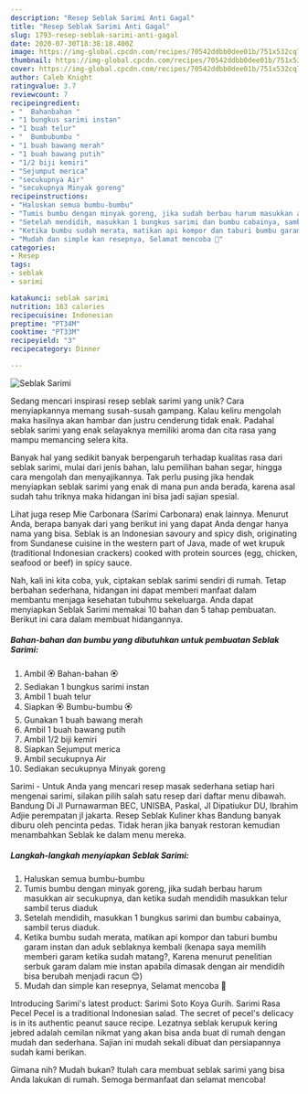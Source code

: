 ```yaml
---
description: "Resep Seblak Sarimi Anti Gagal"
title: "Resep Seblak Sarimi Anti Gagal"
slug: 1793-resep-seblak-sarimi-anti-gagal
date: 2020-07-30T18:38:18.400Z
image: https://img-global.cpcdn.com/recipes/70542ddbb0dee01b/751x532cq70/seblak-sarimi-foto-resep-utama.jpg
thumbnail: https://img-global.cpcdn.com/recipes/70542ddbb0dee01b/751x532cq70/seblak-sarimi-foto-resep-utama.jpg
cover: https://img-global.cpcdn.com/recipes/70542ddbb0dee01b/751x532cq70/seblak-sarimi-foto-resep-utama.jpg
author: Caleb Knight
ratingvalue: 3.7
reviewcount: 7
recipeingredient:
- "  Bahanbahan "
- "1 bungkus sarimi instan"
- "1 buah telur"
- "  Bumbubumbu "
- "1 buah bawang merah"
- "1 buah bawang putih"
- "1/2 biji kemiri"
- "Sejumput merica"
- "secukupnya Air"
- "secukupnya Minyak goreng"
recipeinstructions:
- "Haluskan semua bumbu-bumbu"
- "Tumis bumbu dengan minyak goreng, jika sudah berbau harum masukkan air secukupnya, dan ketika sudah mendidih masukkan telur sambil terus diaduk"
- "Setelah mendidih, masukkan 1 bungkus sarimi dan bumbu cabainya, sambil terus diaduk."
- "Ketika bumbu sudah merata, matikan api kompor dan taburi bumbu garam instan dan aduk seblaknya kembali (kenapa saya memilih memberi garam ketika sudah matang?, Karena menurut penelitian serbuk garam dalam mie instan apabila dimasak dengan air mendidih bisa berubah menjadi racun 😊)"
- "Mudah dan simple kan resepnya, Selamat mencoba 🙂"
categories:
- Resep
tags:
- seblak
- sarimi

katakunci: seblak sarimi 
nutrition: 163 calories
recipecuisine: Indonesian
preptime: "PT34M"
cooktime: "PT33M"
recipeyield: "3"
recipecategory: Dinner

---
```



![Seblak Sarimi](https://img-global.cpcdn.com/recipes/70542ddbb0dee01b/751x532cq70/seblak-sarimi-foto-resep-utama.jpg)

Sedang mencari inspirasi resep seblak sarimi yang unik? Cara menyiapkannya memang susah-susah gampang. Kalau keliru mengolah maka hasilnya akan hambar dan justru cenderung tidak enak. Padahal seblak sarimi yang enak selayaknya memiliki aroma dan cita rasa yang mampu memancing selera kita.

Banyak hal yang sedikit banyak berpengaruh terhadap kualitas rasa dari seblak sarimi, mulai dari jenis bahan, lalu pemilihan bahan segar, hingga cara mengolah dan menyajikannya. Tak perlu pusing jika hendak menyiapkan seblak sarimi yang enak di mana pun anda berada, karena asal sudah tahu triknya maka hidangan ini bisa jadi sajian spesial.

Lihat juga resep Mie Carbonara (Sarimi Carbonara) enak lainnya. Menurut Anda, berapa banyak dari yang berikut ini yang dapat Anda dengar hanya nama yang bisa. Seblak is an Indonesian savoury and spicy dish, originating from Sundanese cuisine in the western part of Java, made of wet krupuk (traditional Indonesian crackers) cooked with protein sources (egg, chicken, seafood or beef) in spicy sauce.


Nah, kali ini kita coba, yuk, ciptakan seblak sarimi sendiri di rumah. Tetap berbahan sederhana, hidangan ini dapat memberi manfaat dalam membantu menjaga kesehatan tubuhmu sekeluarga. Anda dapat menyiapkan Seblak Sarimi memakai 10 bahan dan 5 tahap pembuatan. Berikut ini cara dalam membuat hidangannya.

<!--inarticleads1-->

##### Bahan-bahan dan bumbu yang dibutuhkan untuk pembuatan Seblak Sarimi:

1. Ambil  🏵 Bahan-bahan 🏵
1. Sediakan 1 bungkus sarimi instan
1. Ambil 1 buah telur
1. Siapkan  🏵 Bumbu-bumbu 🏵
1. Gunakan 1 buah bawang merah
1. Ambil 1 buah bawang putih
1. Ambil 1/2 biji kemiri
1. Siapkan Sejumput merica
1. Ambil secukupnya Air
1. Sediakan secukupnya Minyak goreng


Sarimi - Untuk Anda yang mencari resep masak sederhana setiap hari mengenai sarimi, silakan pilih salah satu resep dari daftar menu dibawah. Bandung Di Jl Purnawarman BEC, UNISBA, Paskal, Jl Dipatiukur DU, Ibrahim Adjie perempatan jl jakarta. Resep Seblak Kuliner khas Bandung banyak diburu oleh pencinta pedas. Tidak heran jika banyak restoran kemudian menambahkan Seblak ke dalam menu mereka. 

<!--inarticleads2-->

##### Langkah-langkah menyiapkan Seblak Sarimi:

1. Haluskan semua bumbu-bumbu
1. Tumis bumbu dengan minyak goreng, jika sudah berbau harum masukkan air secukupnya, dan ketika sudah mendidih masukkan telur sambil terus diaduk
1. Setelah mendidih, masukkan 1 bungkus sarimi dan bumbu cabainya, sambil terus diaduk.
1. Ketika bumbu sudah merata, matikan api kompor dan taburi bumbu garam instan dan aduk seblaknya kembali (kenapa saya memilih memberi garam ketika sudah matang?, Karena menurut penelitian serbuk garam dalam mie instan apabila dimasak dengan air mendidih bisa berubah menjadi racun 😊)
1. Mudah dan simple kan resepnya, Selamat mencoba 🙂


Introducing Sarimi&#39;s latest product: Sarimi Soto Koya Gurih. Sarimi Rasa Pecel Pecel is a traditional Indonesian salad. The secret of pecel&#39;s delicacy is in its authentic peanut sauce recipe. Lezatnya seblak kerupuk kering jebred adalah cemilan nikmat yang akan bisa anda buat di rumah dengan mudah dan sederhana. Sajian ini mudah sekali dibuat dan persiapannya sudah kami berikan. 

Gimana nih? Mudah bukan? Itulah cara membuat seblak sarimi yang bisa Anda lakukan di rumah. Semoga bermanfaat dan selamat mencoba!
